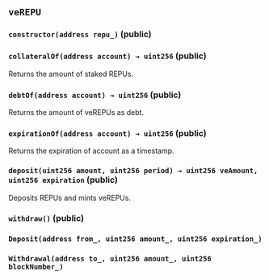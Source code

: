 ## `veREPU`






### `constructor(address repu_)` (public)





### `collateralOf(address account) → uint256` (public)

Returns the amount of staked REPUs.



### `debtOf(address account) → uint256` (public)

Returns the amount of veREPUs as debt.



### `expirationOf(address account) → uint256` (public)

Returns the expiration of account as a timestamp.



### `deposit(uint256 amount, uint256 period) → uint256 veAmount, uint256 expiration` (public)

Deposits REPUs and mints veREPUs.




### `withdraw()` (public)






### `Deposit(address from_, uint256 amount_, uint256 expiration_)`





### `Withdrawal(address to_, uint256 amount_, uint256 blockNumber_)`





